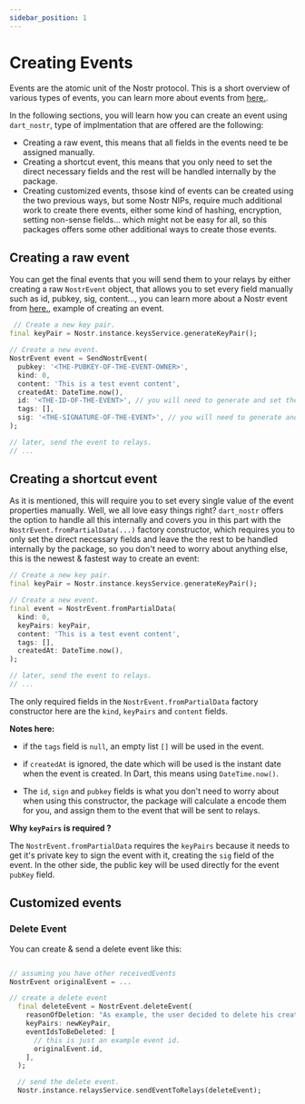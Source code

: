 ```yaml
---
sidebar_position: 1
---
```


# Creating Events

Events are the atomic unit of the Nostr protocol. This is a short overview of various types of events, you can learn more about events from [here.](https://nostr.com/the-protocol/events).

In the following sections, you will learn how you can create an event using `dart_nostr`, type of implmentation that are offered are the following:

- Creating a raw event, this means that all fields in the events need te be assigned manually.
- Creating a shortcut event, this means that you only need to set the direct necessary fields and the rest will be handled internally by the package.
- Creating customized events, thsose kind of events can be created using the two previous ways, but some Nostr NIPs, require much additional work to create there events, either some kind of hashing, encryption, setting non-sense fields... which might not be easy for all, so this packages offers some other additional ways to create those events.

## Creating a raw event

You can get the final events that you will send them to your relays by either creating a raw `NostrEvent` object, that allows you to set every field manually such as id, pubkey, sig, content..., you can learn more about a Nostr event from [here.](https://github.com/nostr-protocol/nips/blob/master/01.md), example of creating an event.

```dart
 // Create a new key pair.
final keyPair = Nostr.instance.keysService.generateKeyPair();

// Create a new event.
NostrEvent event = SendNostrEvent(
  pubkey: '<THE-PUBKEY-OF-THE-EVENT-OWNER>',
  kind: 0,
  content: 'This is a test event content',
  createdAt: DateTime.now(),
  id: '<THE-ID-OF-THE-EVENT>', // you will need to generate and set the id of the event manually by hashing other event fields, please refer to the official Nostr protocol documentation to learn how to do it yourself.
  tags: [],
  sig: '<THE-SIGNATURE-OF-THE-EVENT>', // you will need to generate and set the signature of the event manually by signing the event's id, please refer to the official Nostr protocol documentation to learn how to do it yourself.
);

// later, send the event to relays.
// ...
```

## Creating a shortcut event

As it is mentioned, this will require you to set every single value of the event properties manually. Well, we all love easy things right? `dart_nostr` offers the option to handle all this internally and covers you in this part with the  `NostrEvent.fromPartialData(...)` factory constructor, which requires you to only set the direct necessary fields and leave the the rest to be handled internally by the package, so you don't need to worry about anything else, this is the newest & fastest way to create an event:

```dart
// Create a new key pair.
final keyPair = Nostr.instance.keysService.generateKeyPair();

// Create a new event.
final event = NostrEvent.fromPartialData(
  kind: 0,
  keyPairs: keyPair,
  content: 'This is a test event content',
  tags: [],
  createdAt: DateTime.now(),
);

// later, send the event to relays.
// ...
```

The only required fields in the  `NostrEvent.fromPartialData` factory constructor here are the `kind`, `keyPairs` and `content` fields.

**Notes here:**

- if the `tags` field is `null`, an empty list `[]` will be used in the event.

- if `createdAt` is ignored, the date which will be used is the instant date when the event is created. In Dart, this means using `DateTime.now()`.

- The `id`, `sign` and `pubkey` fields is what you don't need to worry about when using this constructor, the package will calculate a encode them for you, and assign them to the event that will be sent to relays.

**Why `keyPairs` is required ?**

The `NostrEvent.fromPartialData` requires the `keyPairs` because it needs to get it's private key to sign the event with it, creating the `sig` field of the event. In the other side, the public key will be used directly for the event `pubKey` field.

## Customized events

### Delete Event

You can create & send a delete event like this:

```dart

// assuming you have other receivedEvents
NostrEvent originalEvent = ...

// create a delete event
  final deleteEvent = NostrEvent.deleteEvent(
    reasonOfDeletion: "As example, the user decided to delete his created note events.",
    keyPairs: newKeyPair,
    eventIdsToBeDeleted: [
      // this is just an example event id.
      originalEvent.id,
    ],
  );

  // send the delete event.
  Nostr.instance.relaysService.sendEventToRelays(deleteEvent);

```
